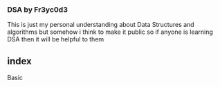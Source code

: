 ### DSA by Fr3yc0d3

This is just my personal understanding about Data Structures and algorithms 
but somehow i think to make it public so if anyone is learning DSA then it will be helpful to them 

## index

Basic
